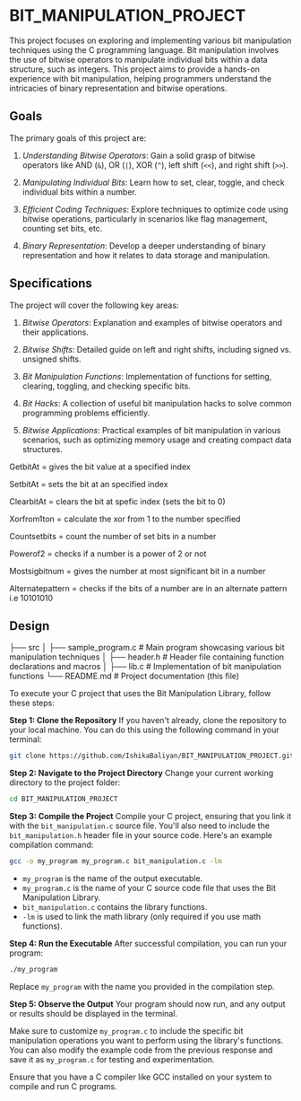 # BIT_MANIPULATION_PROJECT
This project focuses on exploring and implementing various bit manipulation techniques using the C programming language. Bit manipulation involves the use of bitwise operators to manipulate individual bits within a data structure, such as integers. This project aims to provide a hands-on experience with bit manipulation, helping programmers understand the intricacies of binary representation and bitwise operations.

## Goals

The primary goals of this project are:

1. *Understanding Bitwise Operators*: Gain a solid grasp of bitwise operators like AND (`&`), OR (`|`), XOR (`^`), left shift (`<<`), and right shift (`>>`).

2. *Manipulating Individual Bits*: Learn how to set, clear, toggle, and check individual bits within a number.

3. *Efficient Coding Techniques*: Explore techniques to optimize code using bitwise operations, particularly in scenarios like flag management, counting set bits, etc.

4. *Binary Representation*: Develop a deeper understanding of binary representation and how it relates to data storage and manipulation.

## Specifications

The project will cover the following key areas:

1. *Bitwise Operators*: Explanation and examples of bitwise operators and their applications.

2. *Bitwise Shifts*: Detailed guide on left and right shifts, including signed vs. unsigned shifts.

3. *Bit Manipulation Functions*: Implementation of functions for setting, clearing, toggling, and checking specific bits.

4. *Bit Hacks*: A collection of useful bit manipulation hacks to solve common programming problems efficiently.

5. *Bitwise Applications*: Practical examples of bit manipulation in various scenarios, such as optimizing memory usage and creating compact data structures.

GetbitAt = gives the bit value at a specified index

SetbitAt = sets the bit at an specified index 

ClearbitAt = clears the bit at spefic index (sets the bit to 0)

Xorfrom1ton = calculate the xor from 1 to the number specified 

Countsetbits = count the number of set bits in a number 

Powerof2 = checks if a number is a power of 2 or not 

Mostsigbitnum = gives the number at most significant bit in a number

Alternatepattern = checks if the bits of a number are in an alternate pattern i.e 10101010

## Design

├── src
│ ├── sample_program.c # Main program showcasing various bit manipulation techniques
│ ├── header.h # Header file containing function declarations and macros
│ ├── lib.c # Implementation of bit manipulation functions
└── README.md # Project documentation (this file)
 
 To execute your C project that uses the Bit Manipulation Library, follow these steps:

**Step 1: Clone the Repository**
If you haven't already, clone the repository to your local machine. You can do this using the following command in your terminal:

```bash
git clone https://github.com/IshikaBaliyan/BIT_MANIPULATION_PROJECT.git
```

**Step 2: Navigate to the Project Directory**
Change your current working directory to the project folder:

```bash
cd BIT_MANIPULATION_PROJECT
```

**Step 3: Compile the Project**
Compile your C project, ensuring that you link it with the `bit_manipulation.c` source file. You'll also need to include the `bit_manipulation.h` header file in your source code. Here's an example compilation command:

```bash
gcc -o my_program my_program.c bit_manipulation.c -lm
```

- `my_program` is the name of the output executable.
- `my_program.c` is the name of your C source code file that uses the Bit Manipulation Library.
- `bit_manipulation.c` contains the library functions.
- `-lm` is used to link the math library (only required if you use math functions).

**Step 4: Run the Executable**
After successful compilation, you can run your program:

```bash
./my_program
```

Replace `my_program` with the name you provided in the compilation step.

**Step 5: Observe the Output**
Your program should now run, and any output or results should be displayed in the terminal.

Make sure to customize `my_program.c` to include the specific bit manipulation operations you want to perform using the library's functions. You can also modify the example code from the previous response and save it as `my_program.c` for testing and experimentation.

Ensure that you have a C compiler like GCC installed on your system to compile and run C programs.
